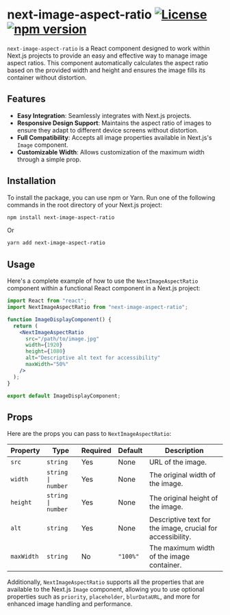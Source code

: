 # next-image-aspect-ratio <a href="https://github.com/solaimanshadin/next-image-aspect-ratio/blob/master/LICENSE"><img src="https://img.shields.io/badge/License-MIT-brightgreen.svg" alt="License"></a> <a href="https://www.npmjs.com/package/next-image-aspect-ratio"><img src="https://img.shields.io/npm/v/next-image-aspect-ratio.svg" alt="npm version"></a>

`next-image-aspect-ratio` is a React component designed to work within Next.js projects to provide an easy and effective way to manage image aspect ratios. This component automatically calculates the aspect ratio based on the provided width and height and ensures the image fills its container without distortion.

## Features

- **Easy Integration**: Seamlessly integrates with Next.js projects.
- **Responsive Design Support**: Maintains the aspect ratio of images to ensure they adapt to different device screens without distortion.
- **Full Compatibility**: Accepts all image properties available in Next.js's `Image` component.
- **Customizable Width**: Allows customization of the maximum width through a simple prop.

## Installation

To install the package, you can use npm or Yarn. Run one of the following commands in the root directory of your Next.js project:

```bash
npm install next-image-aspect-ratio
```

Or

```bash
yarn add next-image-aspect-ratio
```

## Usage

Here's a complete example of how to use the `NextImageAspectRatio` component within a functional React component in a Next.js project:

```jsx
import React from "react";
import NextImageAspectRatio from "next-image-aspect-ratio";

function ImageDisplayComponent() {
  return (
    <NextImageAspectRatio
      src="/path/to/image.jpg"
      width={1920}
      height={1080}
      alt="Descriptive alt text for accessibility"
      maxWidth="50%"
    />
  );
}

export default ImageDisplayComponent;
```

## Props

Here are the props you can pass to `NextImageAspectRatio`:

| Property   | Type               | Required | Default  | Description                                                |
| ---------- | ------------------ | -------- | -------- | ---------------------------------------------------------- |
| `src`      | `string`           | Yes      | None     | URL of the image.                                          |
| `width`    | `string \| number` | Yes      | None     | The original width of the image.                           |
| `height`   | `string \| number` | Yes      | None     | The original height of the image.                          |
| `alt`      | `string`           | Yes      | None     | Descriptive text for the image, crucial for accessibility. |
| `maxWidth` | `string`           | No       | `"100%"` | The maximum width of the image container.                  |

Additionally, `NextImageAspectRatio` supports all the properties that are available to the Next.js `Image` component, allowing you to use optional properties such as `priority`, `placeholder`, `blurDataURL`, and more for enhanced image handling and performance.
